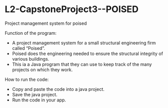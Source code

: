 # L2-CapstoneProject3--POISED
Project management system for poised

Function of the program:
- A project management system for a small structural engineering firm called “Poised”.
- Poised does the engineering needed to ensure the structural integrity of various buildings. 
- This ia a Java program that they can use to keep track of the many projects on which they work.

How to run the code:
- Copy and paste the code into a java project.
- Save the java project.
- Run the code in your app.
